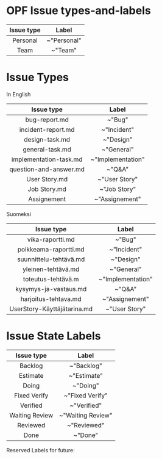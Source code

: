 # OPF Issue types-and-labels



| Issue type | Label |
|:-:|:-:|
| Personal | ~"Personal" |    
| Team | ~"Team" |    





# Issue Types

	
In English
		
| Issue type | Label |
|:-:|:-:|
| bug-report.md | ~"Bug" |         
| incident-report.md | ~"Incident" |     
| design-task.md | ~"Design" |
| general-task.md |  ~"General"   |        
| implementation-task.md | ~"Implementation" |
| question-and-answer.md | ~"Q&A" | 
| User Story.md | ~"User Story" |
| Job Story.md  | ~"Job Story" |
| Assignement | ~"Assignement" |


Suomeksi

| Issue type | Label |
|:-:|:-:|
| vika-raportti.md | ~"Bug"  |
| poikkeama-raportti.md | ~"Incident" |
| suunnittelu-tehtävä.md | ~"Design" |
| yleinen-tehtävä.md | ~"General" |
| toteutus-tehtävä.m | ~"Implementation" |
| kysymys-ja-vastaus.md | ~"Q&A" | 
| harjoitus-tehtava.md  | ~"Assignement" |
| UserStory-Käyttäjätarina.md | ~"User Story"  |

# Issue State Labels

| Issue type | Label |
|:-:|:-:|
| Backlog | ~"Backlog" |
| Estimate | ~"Estimate" |
| Doing | ~"Doing" | 
| Fixed Verify | ~"Fixed Verify" | 
| Verified | ~"Verified" |
| Waiting Review | ~"Waiting Review" |
| Reviewed | ~"Reviewed" |
| Done | ~"Done" |

Reserved Labels for future:
